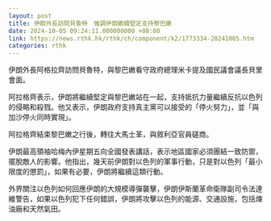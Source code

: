 ```yaml
---
layout: post
title: 伊朗外長訪問貝魯特　強調伊朗繼續堅定支持黎巴嫩
date: 2024-10-05 09:24:11.000000000 +08:00
link: https://news.rthk.hk/rthk/ch/component/k2/1773334-20241005.htm
categories: rthk
---
```


伊朗外長阿格拉齊訪問貝魯特，與黎巴嫩看守政府總理米卡提及國民議會議長貝里會面。

阿拉格齊表示，伊朗將繼續堅定與黎巴嫩站在一起，支持抵抗力量繼續反抗以色列的侵略和殺戮。他又表示，伊朗政府支持真主黨可以接受的「停火努力」，並「與加沙停火同時實現」。

阿拉格齊結束黎巴嫩之行後，轉往大馬士革，與敘利亞官員磋商。

伊朗最高領袖哈梅內伊星期五向全國發表講話，表示地區國家必須團結一致防禦，擺脫敵人的影響。他指出，幾天前伊朗對以色列的軍事行動，只是對以色列「最小限度的懲罰」，如果有必要，伊朗將繼續這類行動。

外界關注以色列如何回應伊朗的大規模導彈襲擊，伊朗伊斯蘭革命衛隊副司令法達維警告，如果以色列犯下任何錯誤，伊朗將攻擊以色列的能源、交通設施，包括煉油廠和天然氣田。
